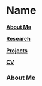 # Name

[__About Me__](About.md)  

[__Research__](Research.md)   

[__Projects__](Projects.md)   

[__CV__](CV.md)   

### About Me
